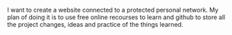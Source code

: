 I want to create a website connected to a protected personal network.
My plan of doing it is to use free online recourses to learn and github to store all the project changes, ideas and practice of the things learned.
